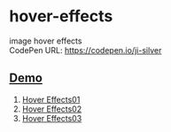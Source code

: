 # hover-effects
image hover effects <br>
CodePen URL: https://codepen.io/ji-silver
  
<h2><a href="#">Demo</a></h2>
<ol>
  <li><a href="https://codepen.io/ji-silver/pen/JjdjgKd">Hover Effects01</a></li>
  <li><a href="https://codepen.io/ji-silver/pen/WNvbNXO">Hover Effects02</a></li>
  <li><a href="https://codepen.io/ji-silver/pen/gOpbaRP">Hover Effects03</a></li>
</ol>

